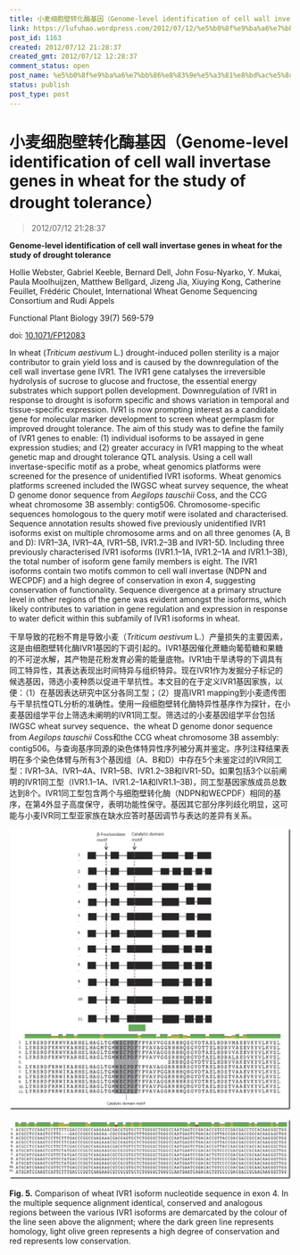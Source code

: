 ```yaml
---
title: 小麦细胞壁转化酶基因（Genome-level identification of cell wall invertase genes in wheat for the study of drought tolerance）
link: https://lufuhao.wordpress.com/2012/07/12/%e5%b0%8f%e9%ba%a6%e7%bb%86%e8%83%9e%e5%a3%81%e8%bd%ac%e5%8c%96%e9%85%b6%e5%9f%ba%e5%9b%a0%ef%bc%88genome-level-identification-of-cell-wall-invertase-genes-in-wheat-for-the-study-of-drought-tolerance/
post_id: 1163
created: 2012/07/12 21:28:37
created_gmt: 2012/07/12 12:28:37
comment_status: open
post_name: %e5%b0%8f%e9%ba%a6%e7%bb%86%e8%83%9e%e5%a3%81%e8%bd%ac%e5%8c%96%e9%85%b6%e5%9f%ba%e5%9b%a0%ef%bc%88genome-level-identification-of-cell-wall-invertase-genes-in-wheat-for-the-study-of-drought-tolerance
status: publish
post_type: post
---
```


# 小麦细胞壁转化酶基因（Genome-level identification of cell wall invertase genes in wheat for the study of drought tolerance）

> 2012/07/12 21:28:37

**Genome-level identification of cell wall invertase genes in wheat for the study of drought tolerance**

Hollie Webster, Gabriel Keeble, Bernard Dell, John Fosu-Nyarko, Y. Mukai, Paula Moolhuijzen, Matthew Bellgard, Jizeng Jia, Xiuying Kong, Catherine Feuillet, Frédéric Choulet, International Wheat Genome Sequencing Consortium and Rudi Appels

Functional Plant Biology 39(7) 569-579

doi: [10.1071/FP12083](http://dx.doi.org/10.1071/FP12083)

In wheat (_Triticum aestivum_ L.) drought-induced pollen sterility is a major contributor to grain yield loss and is caused by the downregulation of the cell wall invertase gene IVR1. The IVR1 gene catalyses the irreversible hydrolysis of sucrose to glucose and fructose, the essential energy substrates which support pollen development. Downregulation of IVR1 in response to drought is isoform specific and shows variation in temporal and tissue-specific expression. IVR1 is now prompting interest as a candidate gene for molecular marker development to screen wheat germplasm for improved drought tolerance. The aim of this study was to define the family of IVR1 genes to enable: (1) individual isoforms to be assayed in gene expression studies; and (2) greater accuracy in IVR1 mapping to the wheat genetic map and drought tolerance QTL analysis. Using a cell wall invertase-specific motif as a probe, wheat genomics platforms were screened for the presence of unidentified IVR1 isoforms. Wheat genomics platforms screened included the IWGSC wheat survey sequence, the wheat D genome donor sequence from _Aegilops tauschii_ Coss, and the CCG wheat chromosome 3B assembly: contig506. Chromosome-specific sequences homologous to the query motif were isolated and characterised. Sequence annotation results showed five previously unidentified IVR1 isoforms exist on multiple chromosome arms and on all three genomes (A, B and D): IVR1–3A, IVR1–4A, IVR1–5B, IVR1.2–3B and IVR1-5D. Including three previously characterised IVR1 isoforms (IVR1.1–1A, IVR1.2–1A and IVR1.1–3B), the total number of isoform gene family members is eight. The IVR1 isoforms contain two motifs common to cell wall invertase (NDPN and WECPDF) and a high degree of conservation in exon 4, suggesting conservation of functionality. Sequence divergence at a primary structure level in other regions of the gene was evident amongst the isoforms, which likely contributes to variation in gene regulation and expression in response to water deficit within this subfamily of IVR1 isoforms in wheat. 

干旱导致的花粉不育是导致小麦（_Triticum aestivum_ L.）产量损失的主要因素，这是由细胞壁转化酶IVR1基因的下调引起的。IVR1基因催化蔗糖向葡萄糖和果糖的不可逆水解，其产物是花粉发育必需的能量底物。IVR1由干旱诱导的下调具有同工特异性，其表达表现出时间特异与组织特异。现在IVR1作为发掘分子标记的候选基因，筛选小麦种质以促进干旱抗性。本文目的在于定义IVR1基因家族，以便：（1）在基因表达研究中区分各同工型；（2）提高IVR1 mapping到小麦遗传图与干旱抗性QTL分析的准确性。使用一段细胞壁转化酶特异性基序作为探针，在小麦基因组学平台上筛选未阐明的IVR1同工型。筛选过的小麦基因组学平台包括IWGSC wheat survey sequence、the wheat D genome donor sequence from _Aegilops tauschii_ Coss和the CCG wheat chromosome 3B assembly: contig506。与查询基序同源的染色体特异性序列被分离并鉴定。序列注释结果表明在多个染色体臂与所有3个基因组（A、B和D）中存在5个未鉴定过的IVR同工型：IVR1–3A、IVR1–4A、IVR1–5B、IVR1.2–3B和IVR1-5D。如果包括3个以前阐明的IVR1同工型（IVR1.1–1A、IVR1.2–1A和IVR1.1–3B)，同工型基因家族成员总数达到8个。IVR1同工型包含两个与细胞壁转化酶（NDPN和WECPDF）相同的基序，在第4外显子高度保守，表明功能性保守。基因其它部分序列歧化明显，这可能与小麦IVR同工型亚家族在缺水应答时基因调节与表达的差异有关系。

![20120712-212837-0001](/assets/images/20120712-212837-0001.png)

![20120712-212837-0002](/assets/images/20120712-212837-0002.png)

**Fig. 5.** Comparison of wheat IVR1 isoform nucleotide sequence in exon 4. In the multiple sequence alignment identical, conserved and analogous regions between the various IVR1 isoforms are demarcated by the colour of the line seen above the alignment; where the dark green line represents homology, light olive green represents a high degree of conservation and red represents low conservation.
